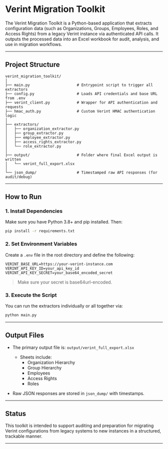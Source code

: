 # Verint Migration Toolkit

The Verint Migration Toolkit is a Python-based application that extracts configuration data (such as Organizations, Groups, Employees, Roles, and Access Rights) from a legacy Verint instance via authenticated API calls. It outputs the processed data into an Excel workbook for audit, analysis, and use in migration workflows.

---

## Project Structure

```
verint_migration_toolkit/
│
├── main.py                     # Entrypoint script to trigger all extractors
├── config.py                   # Loads API credentials and base URL from .env
├── verint_client.py            # Wrapper for API authentication and requests
├── hmac_auth.py                # Custom Verint HMAC authentication logic
│
├── extractors/
│   ├── organization_extractor.py
│   ├── group_extractor.py
│   ├── employee_extractor.py
│   ├── access_rights_extractor.py
│   └── role_extractor.py
│
├── output/                     # Folder where final Excel output is written
│   └── verint_full_export.xlsx
│
└── json_dump/                  # Timestamped raw API responses (for audit/debug)
```

---

## How to Run

### 1. Install Dependencies

Make sure you have Python 3.8+ and pip installed. Then:

```bash
pip install -r requirements.txt
```

### 2. Set Environment Variables

Create a `.env` file in the root directory and define the following:

```
VERINT_BASE_URL=https://your-verint-instance.com
VERINT_API_KEY_ID=your_api_key_id
VERINT_API_KEY_SECRET=your_base64_encoded_secret
```

> Make sure your secret is base64url-encoded.

### 3. Execute the Script

You can run the extractors individually or all together via:

```bash
python main.py
```

---

## Output Files

- The primary output file is: `output/verint_full_export.xlsx`
  - Sheets include:
    - Organization Hierarchy
    - Group Hierarchy
    - Employees
    - Access Rights
    - Roles

- Raw JSON responses are stored in `json_dump/` with timestamps.

---

## Status

This toolkit is intended to support auditing and preparation for migrating Verint configurations from legacy systems to new instances in a structured, trackable manner.

---

